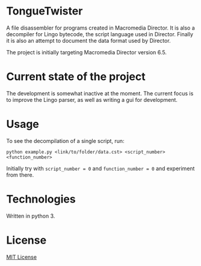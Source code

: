# TongueTwister
A file disassembler for programs created in Macromedia Director. It is also a decompiler for Lingo bytecode, the script
language used in Director. Finally it is also an attempt to document the data format used by Director.

The project is initially targeting Macromedia Director version 6.5.

# Current state of the project
The development is somewhat inactive at the moment. The current focus is to improve the Lingo parser, as well as writing
a gui for development.



# Usage
To see the decompilation of a single script, run:

    python example.py <link/to/folder/data.cst> <script_number> <function_number>

Initially try with `script_number = 0` and `function_number = 0` and experiment from there.

# Technologies
Written in python 3.

# License
[MIT License](./LICENSE)
